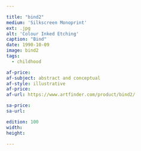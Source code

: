 ```yaml
---

title: "bind2"
medium: 'Silkscreen Monoprint'
ext: .jpg
alt: 'Colour Inked Etching'
caption: "Bind"
date: 1990-10-09
image: bind2
tags:
  - childhood

af-price:
af-subject: abstract and conceptual
af-style: illustrative
af-price:
af-url: https://www.artfinder.com/product/bind2/

sa-price:
sa-url:

edition: 100
width: 
height: 

---
```

